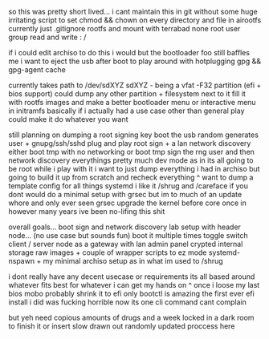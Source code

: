 so this was pretty short lived...
i cant maintain this in git without some huge irritating script to set chmod && chown on every directory and file in airootfs
currently just .gitignore rootfs and mount with terrabad none root user group read and write : / 

if i could edit archiso to do this i would but the bootloader foo still baffles me
i want to eject the usb after boot to play around with hotplugging gpg && gpg-agent cache

currently takes path to /dev/sdXYZ 
sdXYZ - being a vfat -F32 partition (efi + bios support)
could dump any other partition + filesystem next to it fill it with rootfs images and make a better bootloader menu or interactive menu in initramfs
basically if i actually had a use case other than general play could make it do whatever you want

still planning on dumping a root signing key
boot the usb random generates user + gnupg/ssh/sshd
plug and play root sign + a lan network discovery
either boot tmp with no networking or boot tmp sign the rng user and then network discovery
everythings pretty much dev mode as in its all going to be root while i play with it 
i want to just dump everything i had in archiso but going to build it up from scratch and recheck everything
^ want to dump a template config for all things systemd i like it /shrug and /careface if you dont
would do a minimal setup with grsec but im to much of an update whore and only ever seen grsec upgrade the kernel before core once in however many years ive been no-lifing this shit

overall goals...
boot sign and network discovery
lab setup with header node... (no use case but sounds fun) boot it multiple times toggle switch client / server node as a gateway with lan admin panel
crypted internal storage raw images + couple of wrapper scripts to ez mode systemd-nspawn + my minimal archiso setup as in what im used to /shrug

i dont really have any decent usecase or requirements its all based around whatever fits best for whatever i can get my hands on
^ once i loose my last bios mobo probably shrink it to efi only bootctl is amazing the first ever efi install i did was fucking horrible now its one cli command cant complain

but yeh need copious amounts of drugs and a week locked in a dark room to finish it or insert slow drawn out randomly updated proccess here

